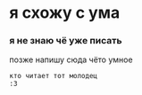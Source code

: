# я схожу с ума
### я не знаю чё уже писать
позже напишу сюда чёто умное
```
кто читает тот молодец
:3
```
